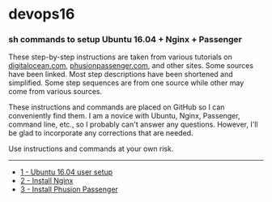 # devops16
### sh commands to setup Ubuntu 16.04 + Nginx + Passenger

These step-by-step instructions are taken from various tutorials on [digitalocean.com](https://digitalocean.com), [phusionpassenger.com](https://www.phusionpassenger.com), and other sites. Some sources have been linked.  Most step descriptions have been shortened and simplified. Some step sequences are from one source while other may come from various sources.

These instructions and commands are placed on GitHub so I can conveniently find them. I am a novice with Ubuntu, Nginx, Passenger, command line, etc., so I probably can't answer any questions. However, I'll be glad to incorporate any corrections that are needed.

Use instructions and commands at your own risk.

---

* [1 - Ubuntu 16.04 user setup](html/devops16_1_ubuntu16_setup.html)
* [2 - Install Nginx](html/devops16_2_install_nginx.html)
* [3 - Install Phusion Passenger](html/devops16_3_install_phusionpassenger.html)

